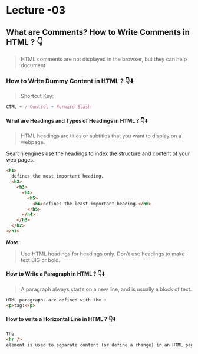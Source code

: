 # Lecture -03

## What are Comments? How to Write Comments in HTML ? 👇

> HTML comments are not displayed in the browser, but they can help document

### How to Write Dummy Content in HTML ? 👇⬇️

> Shortcut Key:

```js
CTRL + / Control + Forward Slash
```

#### What are Headings and Types of Headings in HTML ? 👇⬇️

> HTML headings are titles or subtitles that you want to display on a webpage.

Search engines use the headings to index the structure and content of your web pages.

```html
<h1>
  defines the most important heading.
  <h2>
    <h3>
      <h4>
        <h5>
          <h6>defines the least important heading.</h6>
        </h5>
      </h4>
    </h3>
  </h2>
</h1>
```

**_Note:_**

> Use HTML headings for headings only. Don't use headings to make text BIG or bold.

#### How to Write a Paragraph in HTML ? 👇⬇️

> A paragraph always starts on a new line, and is usually a block of text.

```html
HTML paragraphs are defined with the ➡️
<p>tag:</p>
```

#### How to write a Horizontal Line in HTML ? 👇⬇️

```html
The
<hr />
element is used to separate content (or define a change) in an HTML page:
```

